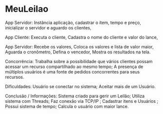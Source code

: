 # MeuLeilao

App Servidor:
Instância aplicação,
cadastrar o item, tempo e preço,
inicializar o servidor e aguardo os clientes,

App Cliente:
Executa o cliente,
Cadastra o nome do cliente e valor do lance,

App Servidor:
Recebe os valores,
Coloca os valores e lista de valor maior,
Aguarda o cronômetro,
Defina o vencedor,
Mostra os resultados na tela.


Concorrência:
Trabalha sobre a possibilidade que vários clientes possam acessar um recurso compartilhado ao mesmo tempo;
 A presença de múltiplos usuários é uma fonte de pedidos concorrentes para seus recursos.

Dificuldades:
Usuário se conectar no sistema;
Aceitar mais de um Usuário.

Conclusão / Informações:
Sistema criado para gerir  um  Leilão;
Utiliza sistema com Threads;
Faz  conexão via TCP/IP ;
Cadastrar itens e Usuários ;
Possui sistema de  tempo;
Calcula o usuário com  maior lance.

